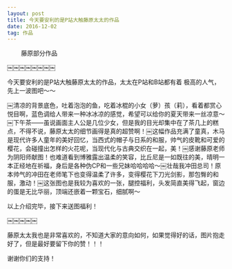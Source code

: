 ```yaml
---
layout: post
title: 今天要安利的是P站大触藤原太太的作品
date: 2016-12-02 
tag: 作品
---
```

　　
藤原部分作品

￼￼￼￼￼￼￼￼

今天要安利的是P站大触藤原太太的作品，太太在P站和B站都有着 极高的人气，先上一波图吧～～

￼清凉的背景底色，吐着泡泡的鱼，吃着冰棍的小女（萝）孩（莉），看着都赏心悦目啊，蓝色调给人带来一种冰冰凉的感觉，希望可以给你的夏天带来一丝凉意～￼下午茶——虽说画面主人公是几位少女，但是我的目光却集中在了茶几上的糕点，不得不说，藤原太太的细节画得是真的超赞啊！￼这幅作品充满了童真，木马是现代许多人童年的美好回忆，当西式的帽子与日系的和服，帅气的皮靴和可爱的樱花，会碰撞出怎样的火花呢，当现代化与古典交织在一起，美！￼感谢藤原老师为阴阳师献图！也难道看到博雅露出温柔的笑容，比丘尼是一如既往的美，晴明一本正经地在祈福，身后是各种伪CP和一些兄妹哈哈哈哈～￼壮哉我冲田总司！原本帅气的冲田在老师笔下也变得温柔了许多，变得樱花下刀光剑影，那包臀的和服，激动！￼这张图也是我较为喜欢的一张，腿控福利，头发简直美得飞起，窗边的蛋是无比华丽，顶端还嵌着一颗宝石，细腻啊～

以上介绍完毕，接下来送图福利！


￼￼￼￼￼

藤原太太我也是非常喜欢的，不知道大家的意向如何，如果觉得好的话，图片抱走好了，但是最好要留下你的赞！！！

谢谢你们的支持！
